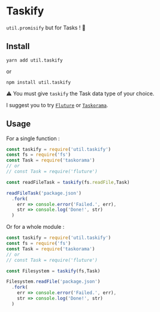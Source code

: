 # Taskify

`util.promisify` but for Tasks ! 🙌

## Install

```
yarn add util.taskify
```

or

```
npm install util.taskify
```

⚠️  You must give `taskify` the Task data type of your choice.

I suggest you to try [`Fluture`](https://github.com/fluture-js/Fluture) or [`Taskorama`](https://github.com/YannickDot/Taskorama).

## Usage


For a single function : 

```js
const taskify = require('util.taskify')
const fs = require('fs')
const Task = require('taskorama')
// or
// const Task = require('fluture')

const readFileTask = taskify(fs.readFile,Task)

readFileTask('package.json')
  .fork(
    err => console.error('Failed.', err),
    str => console.log('Done!', str)
  )
```

Or for a whole module : 

```js
const taskify = require('util.taskify')
const fs = require('fs')
const Task = require('taskorama')
// or
// const Task = require('fluture')

const Filesystem = taskify(fs,Task)

Filesystem.readFile('package.json')
  .fork(
    err => console.error('Failed.', err),
    str => console.log('Done!', str)
  )
```
